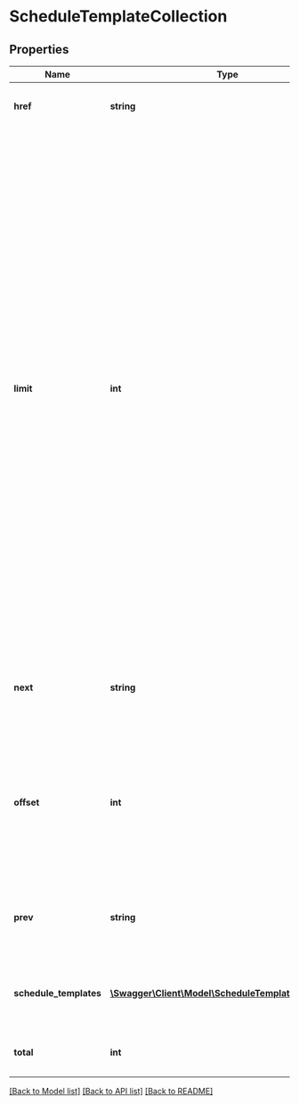 # ScheduleTemplateCollection

## Properties
Name | Type | Description | Notes
------------ | ------------- | ------------- | -------------
**href** | **string** | The path to the call URI that produced the current page of results. | [optional] 
**limit** | **int** | The value of the limit parameter submitted in the request, which is the maximum number of schedule templates to return per page, from the result set. A result set is the complete set of schedule templates returned by the method. Note: Though this parameter is not required to be submitted in the request, the parameter defaults to 10 if omitted. Note: If this is the last or only page of the result set, the page may contain fewer tasks than the limit value. To determine the number of pages in a result set, divide the total value (total number of tasks matching input criteria) by this limit value, and then round up to the next integer. For example, if the total value was 120 (120 total tasks) and the limit value was 50 (show 50 tasks per page), the total number of pages in the result set is three, so the seller would have to make three separate getScheduleTemplates calls to view all tasks matching the input criteria. | [optional] 
**next** | **string** | The path to the call URI for the next page of results. This value is returned if there is an additional page of results to return from the result set. | [optional] 
**offset** | **int** | The number of results skipped in the result set before listing the first returned result. This value can be set in the request with the offset query parameter. Note: The items in a paginated result set use a zero-based list where the first item in the list has an offset of 0. | [optional] 
**prev** | **string** | The path to the call URI for the previous page of results. This is returned if there is a previous page of results from the result set. | [optional] 
**schedule_templates** | [**\Swagger\Client\Model\ScheduleTemplateResponse[]**](ScheduleTemplateResponse.md) | An array of the schedule templates on this page. An empty array is returned if the filter criteria excludes all tasks. | [optional] 
**total** | **int** | The total number of schedule templates that match the input criteria. | [optional] 

[[Back to Model list]](../README.md#documentation-for-models) [[Back to API list]](../README.md#documentation-for-api-endpoints) [[Back to README]](../README.md)


